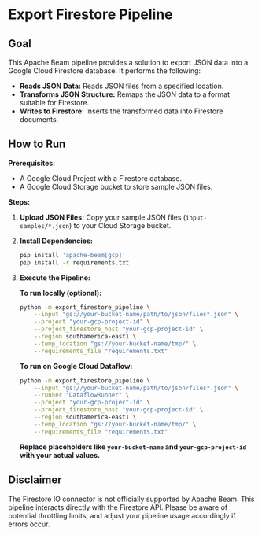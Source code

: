 # Export Firestore Pipeline

## Goal

This Apache Beam pipeline provides a solution to export JSON data into a Google Cloud Firestore database. It performs the following:

* **Reads JSON Data:** Reads JSON files from a specified location.
* **Transforms JSON Structure:** Remaps the JSON data to a format suitable for Firestore.
* **Writes to Firestore:** Inserts the transformed data into Firestore documents.

## How to Run

**Prerequisites:**

* A Google Cloud Project with a Firestore database.
* A Google Cloud Storage bucket to store sample JSON files.

**Steps:**

1. **Upload JSON Files:** Copy your sample JSON files (`input-samples/*.json`) to your Cloud Storage bucket.

2. **Install Dependencies:**

   ```bash
   pip install 'apache-beam[gcp]'
   pip install -r requirements.txt 
   ```

3. **Execute the Pipeline:**

   **To run locally (optional):**

   ```bash
   python -m export_firestore_pipeline \
       --input "gs://your-bucket-name/path/to/json/files*.json" \
       --project "your-gcp-project-id" \
       --project_firestore_host "your-gcp-project-id" \
       --region southamerica-east1 \
       --temp_location "gs://your-bucket-name/tmp/" \
       --requirements_file "requirements.txt"
   ```

   **To run on Google Cloud Dataflow:**

   ```bash
   python -m export_firestore_pipeline \
       --input "gs://your-bucket-name/path/to/json/files*.json" \
       --runner "DataflowRunner" \
       --project "your-gcp-project-id" \
       --project_firestore_host "your-gcp-project-id" \
       --region southamerica-east1 \
       --temp_location "gs://your-bucket-name/tmp/" \
       --requirements_file "requirements.txt"
   ```

   **Replace placeholders like `your-bucket-name` and `your-gcp-project-id` with your actual values.**

## Disclaimer

The Firestore IO connector is not officially supported by Apache Beam. This pipeline interacts directly with the Firestore API. Please be aware of potential throttling limits, and adjust your pipeline usage accordingly if errors occur. 
